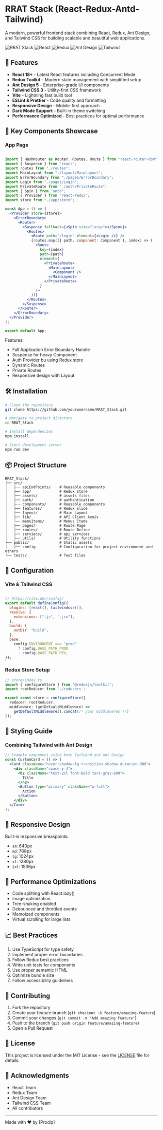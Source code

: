 # RRAT Stack (React-Redux-Antd-Tailwind)

A modern, powerful frontend stack combining React, Redux, Ant Design, and Tailwind CSS for building scalable and beautiful web applications.

![RRAT Stack](https://img.shields.io/badge/RRAT-Stack-blue)
![React](https://img.shields.io/badge/React-18.x-blue)
![Redux](https://img.shields.io/badge/Redux-4.x-purple)
![Ant Design](https://img.shields.io/badge/Antd-5.x-red)
![Tailwind](https://img.shields.io/badge/Tailwind-3.x-teal)

## 🚀 Features

- **React 18+** - Latest React features including Concurrent Mode
- **Redux Toolkit** - Modern state management with simplified setup
- **Ant Design 5** - Enterprise-grade UI components
- **Tailwind CSS 3** - Utility-first CSS framework
- **Vite** - Lightning fast build tool
- **ESLint & Prettier** - Code quality and formatting
- **Responsive Design** - Mobile-first approach
- **Dark Mode Support** - Built-in theme switching
- **Performance Optimized** - Best practices for optimal performance

## 🎯 Key Components Showcase

### App Page
```jsx

import { HashRouter as Router, Routes, Route } from "react-router-dom";
import { Suspense } from "react";
import routes from "./routes";
import MainLayout from "./layout/MainLayout";
import ErrorBoundary from "./pages/ErrorBoundary";
import Login from "./pages/Login";
import PrivateRoute from "./auth/PrivateRoute";
import { Spin } from "antd";
import { Provider } from "react-redux";
import store from "./app/store";

const App = () => (
  <Provider store={store}>
    <ErrorBoundary>
      <Router>
        <Suspense fallback={<Spin size="large"></Spin>}>
          <Routes>
            <Route path="/login" element={<Login />} />
            {routes.map(({ path, component: Component }, index) => (
              <Route
                key={index}
                path={path}
                element={
                  <PrivateRoute>
                    <MainLayout>
                      <Component />
                    </MainLayout>
                  </PrivateRoute>
                }
              />
            ))}
          </Routes>
        </Suspense>
      </Router>
    </ErrorBoundary>
  </Provider>
);

export default App;


```

Features:
- Full Application Error Boundary Handle
- Suspense for heavy Component
- Auth Provider bu using Redux store
- Dynamic Routes
- Private Routes
- Responsive design with Layout

## 🛠 Installation

```bash
# Clone the repository
git clone https://github.com/yourusername/RRAT_Stack.git

# Navigate to project directory
cd RRAT_Stack

# Install dependencies
npm install

# Start development server
npm run dev
```

## 📦 Project Structure

```
RRAT_Stack/
├── src/
│   ├── apiEndPoints/    # Reusable components
│   ├── app/             # Redux store
│   ├── assets/          # assets files
│   ├── auth/            # authentication
│   ├── components/      # Reusable components
│   ├── features/        # Redux slice
│   ├── layout/          # Main Layout
│   ├── lib/             # API Client Axois
│   └── menuItems/       # Menus Items
│   ├── pages/           # Route Page
│   ├── routes/          # Route Define
│   ├── serviecs/        # api services
│   ├── utils/           # Utility functions
├── public/              # Static assets
|   ├── config           # Configuration for project environment and others
└── tests/               # Test files
```

## 🔧 Configuration

### Vite & Tailwind CSS 

```javascript

// https://vite.dev/config/
export default defineConfig({
  plugins: [react(), tailwindcss()],
  resolve: {
    extensions: [".js", ".jsx"],
  },
  build: {
    outDir: "build",
  },
  base:
    config.ENVIRONMENT === "prod"
      ? config.BASE_PATH_PROD
      : config.BASE_PATH_DEV,
});


```

### Redux Store Setup

```typescript
// store/index.ts
import { configureStore } from '@reduxjs/toolkit';
import rootReducer from './reducers';

export const store = configureStore({
  reducer: rootReducer,
  middleware: (getDefaultMiddleware) => 
    getDefaultMiddleware().concat(/* your middlewares */)
});
```

## 🎨 Styling Guide

### Combining Tailwind with Ant Design

```jsx
// Example component using both Tailwind and Ant Design
const CustomCard = () => (
  <Card className="hover:shadow-lg transition-shadow duration-300">
    <div className="space-y-4">
      <h2 className="text-2xl font-bold text-gray-800">
        Title
      </h2>
      <Button type="primary" className="w-full">
        Action
      </Button>
    </div>
  </Card>
);
```

## 📱 Responsive Design

Built-in responsive breakpoints:
- `sm`: 640px
- `md`: 768px
- `lg`: 1024px
- `xl`: 1280px
- `2xl`: 1536px

## 🚀 Performance Optimizations

- Code splitting with React.lazy()
- Image optimization
- Tree-shaking enabled
- Debounced and throttled events
- Memoized components
- Virtual scrolling for large lists

## 📈 Best Practices

1. Use TypeScript for type safety
2. Implement proper error boundaries
3. Follow Redux best practices
4. Write unit tests for components
5. Use proper semantic HTML
6. Optimize bundle size
7. Follow accessibility guidelines

## 🤝 Contributing

1. Fork the repository
2. Create your feature branch (`git checkout -b feature/amazing-feature`)
3. Commit your changes (`git commit -m 'Add amazing feature'`)
4. Push to the branch (`git push origin feature/amazing-feature`)
5. Open a Pull Request

## 📄 License

This project is licensed under the MIT License - see the [LICENSE](LICENSE) file for details.

## 🙏 Acknowledgments

- React Team
- Redux Team
- Ant Design Team
- Tailwind CSS Team
- All contributors

---

Made with ❤️ by [Prodip]